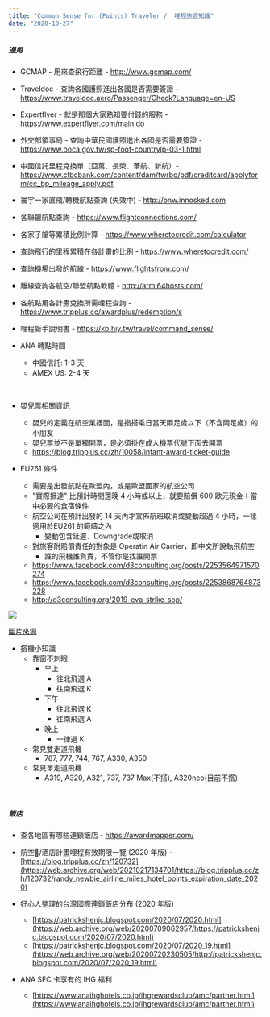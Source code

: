```yaml
---
title: "Common Sense for (Points) Traveler /  哩程旅遊知識"
date: "2020-10-27"
---
```


##### 通用

* GCMAP - 用來查飛行距離 - http://www.gcmap.com/

* Traveldoc - 查詢各國護照進出各國是否需要簽證 - https://www.traveldoc.aero/Passenger/Check?Language=en-US
    
* Expertflyer - 就是那個大家熟知要付錢的服務 - https://www.expertflyer.com/main.do

* 外交部領事局 - 查詢中華民國護照進出各國是否需要簽證 - https://www.boca.gov.tw/sp-foof-countrylp-03-1.html
    
* 中國信託里程兌換單（亞萬、長榮、華航、新航）- https://www.ctbcbank.com/content/dam/twrbo/pdf/creditcard/applyform/cc_bp_mileage_apply.pdf
    
* 寰宇一家直飛/轉機航點查詢 (失效中) - http://onw.innosked.com

* 各聯盟航點查詢 - https://www.flightconnections.com/
 
* 各家子艙等累積比例計算 - https://www.wheretocredit.com/calculator
    
* 查詢飛行的里程累積在各計畫的比例 - https://www.wheretocredit.com/
    
* 查詢機場出發的航線 - https://www.flightsfrom.com/

* 離線查詢各航空/聯盟航點軟體 - http://arm.64hosts.com/

* 各航點用各計畫兌換所需哩程查詢 - https://www.tripplus.cc/awardplus/redemption/s

* 哩程新手說明書 - https://kb.hiy.tw/travel/command_sense/

* ANA 轉點時間
     * 中國信託: 1-3 天
     * AMEX US: 2-4 天

</br>

* 嬰兒票相關資訊
    * 嬰兒的定義在航空業裡面，是指搭乘日當天兩足歲以下（不含兩足歲）的小朋友
    * 嬰兒票並不是單獨開票，是必須掛在成人機票代號下面去開票
    * https://blog.tripplus.cc/zh/10058/infant-award-ticket-guide

* EU261 條件
    * 需要是出發航點在歐盟內，或是歐盟國家的航空公司
    * "實際抵達" 比預計時間還晚 4 小時或以上，就要賠償 600 歐元現金＋當中必要的食宿條件
    * 航空公司在預計出發的 14 天內才宣佈航班取消或變動超過 4 小時，一樣適用於EU261 的範疇之內
        * 變動包含延遲、Downgrade或取消
    * 對旅客附賠償責任的對象是 Operatin Air Carrier，即中文所說執飛航空
        * 誰的飛機誰負責，不管你是找誰開票
    * https://www.facebook.com/d3consulting.org/posts/2253564971570274
    * https://www.facebook.com/d3consulting.org/posts/2253868764873228
    * http://d3consulting.org/2019-eva-strike-sop/

![](https://i.imgur.com/JIHqwAd.png)

[圖片來源](https://news.housefun.com.tw/news/article/157509209005.html)

* 搭機小知識
    * 靠窗不刺眼
        * 早上
            * 往北飛選 A 
            * 往南飛選 K
        * 下午
            * 往北飛選 K
            * 往南飛選 A
        * 晚上
            * 一律選 K
    * 常見雙走道飛機
        * 787, 777, 744, 767, A330, A350
    * 常見單走道飛機           
        * A319, A320, A321, 737, 737 Max(不搭), A320neo(目前不搭)

</br>


##### 飯店

* 查各地區有哪些連鎖飯店 - https://awardmapper.com/

* 航空/酒店計畫哩程有效期限一覽 (2020 年版) - [https://blog.tripplus.cc/zh/120732](https://web.archive.org/web/20210217134701/https://blog.tripplus.cc/zh/120732/randy_newbie_airline_miles_hotel_points_expiration_date_2020)

* 好心人整理的台灣國際連鎖飯店分布 (2020 年版)
    * [https://patrickshenjc.blogspot.com/2020/07/2020.html](https://web.archive.org/web/20200709062957/https://patrickshenjc.blogspot.com/2020/07/2020.html)
    * [https://patrickshenjc.blogspot.com/2020/07/2020_19.html](https://web.archive.org/web/20200720230505/http://patrickshenjc.blogspot.com/2020/07/2020_19.html)

* ANA SFC 卡享有的 IHG 福利
    * [https://www.anaihghotels.co.jp/ihgrewardsclub/amc/partner.html](https://www.anaihghotels.co.jp/ihgrewardsclub/amc/partner.html)